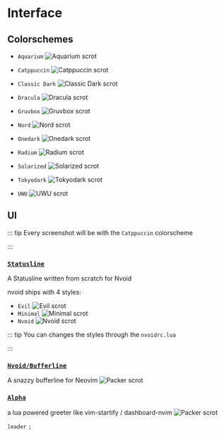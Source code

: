 # Interface

## Colorschemes

- `Aquarium`
  <img :src="$withBase('/assets/themes/aquarium.png')" alt="Aquarium scrot">

- `Catppuccin`
  <img :src="$withBase('/assets/themes/catppuccin.png')" alt="Catppuccin scrot">

- `Classic Dark`
  <img :src="$withBase('/assets/themes/classic_dark.png')" alt="Classic Dark scrot">

- `Dracula`
  <img :src="$withBase('/assets/themes/dracula.png')" alt="Dracula scrot">

- `Gruvbox`
  <img :src="$withBase('/assets/themes/gruvbox.png')" alt="Gruvbox scrot">

- `Nord`
  <img :src="$withBase('/assets/themes/nord.png')" alt="Nord scrot">

- `Onedark`
  <img :src="$withBase('/assets/themes/onedark.png')" alt="Onedark scrot">

- `Radium`
  <img :src="$withBase('/assets/themes/radium.png')" alt="Radium scrot">

- `Solarized`
  <img :src="$withBase('/assets/themes/solarized.png')" alt="Solarized scrot">

- `Tokyodark`
  <img :src="$withBase('/assets/themes/tokyodark.png')" alt="Tokyodark scrot">

- `UWU`
  <img :src="$withBase('/assets/themes/uwu.png')" alt="UWU scrot">


## UI
::: tip Every screenshot will be with the `Catppuccin` colorscheme 

:::

### [`Statusline`](https://github.com/nvoid-lua/nvoid/tree/main/lua/nvoid/ui/statusline)

A Statusline written from scratch for Nvoid

nvoid ships with 4 styles:

- `Evil`
  <img :src="$withBase('/assets/statuslines/evil.png')" alt="Evil scrot">
- `Minimal`
  <img :src="$withBase('/assets/statuslines/minimal.png')" alt="Minimal scrot">
- `Nvoid`
  <img :src="$withBase('/assets/statuslines/nvoid.png')" alt="Nvoid scrot">

::: tip You can changes the styles through the `nvoidrc.lua`

:::


### [`Nvoid/Bufferline`](https://github.com/nvoid-lua/nvoid-ui/tree/main/lua/ui/bufferline)

A snazzy bufferline for Neovim
<img :src="$withBase('/assets/bufferline.png')" alt="Packer scrot">

### [`Alpha`](https://github.com/goolord/alpha-nvim/)

a lua powered greeter like vim-startify / dashboard-nvim
<img :src="$withBase('/assets/alpha.png')" alt="Packer scrot">

`leader` `;`
